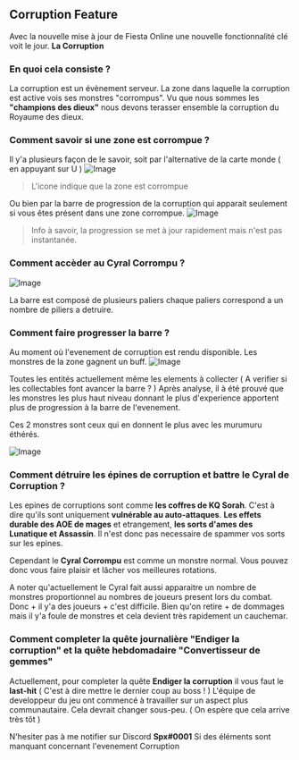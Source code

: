 ## Corruption Feature

Avec la nouvelle mise à jour de Fiesta Online une nouvelle fonctionnalité clé voit le jour.
**La Corruption**

### En quoi cela consiste ?

La corruption est un évènement serveur. La zone dans laquelle la corruption est active vois ses monstres "corrompus".
Vu que nous sommes les **"champions des dieux"** nous devons terasser ensemble la corruption du Royaume des dieux.

### Comment savoir si une zone est corrompue ?

Il y'a plusieurs façon de le savoir, soit par l'alternative de la carte monde ( en appuyant sur U )
![Image](https://i.imgur.com/4zz2714.png)
> L'icone indique que la zone est corrompue 

Ou bien par la barre de progression de la corruption qui apparait seulement si vous êtes présent dans une zone corrompue.
![Image](https://i.imgur.com/1JHGT7Z.png)
> Info à savoir, la progression se met à jour rapidement mais n'est pas instantanée.


### Comment accèder au Cyral Corrompu ?

![Image](https://i.imgur.com/cXeuSdu.png)

La barre est composé de plusieurs paliers chaque paliers correspond a un nombre de piliers a detruire.


### Comment faire progresser la barre ?

Au moment où l'evenement de corruption est rendu disponible. Les monstres de la zone gagnent un buff.
![Image](https://i.imgur.com/jK1XWZd.png)

Toutes les entités actuellement même les elements à collecter ( A verifier si les collectables font avancer la barre ? )
Après analyse, il à été prouvé que les monstres les plus haut niveau donnant le plus d'experience apportent plus de progression à la barre de l'evenement.

Ces 2 monstres sont ceux qui en donnent le plus avec les murumuru éthérés.

![Image](https://i.imgur.com/GxQ5q88.png)


### Comment détruire les épines de corruption et battre le Cyral de Corruption ?

Les epines de corruptions sont comme **les coffres de KQ Sorah**. C'est à dire qu'ils sont uniquement **vulnérable au auto-attaques**. **Les effets durable des AOE de mages** et etrangement, **les sorts d'ames des Lunatique et Assassin**. Il n'est donc pas necessaire de spammer vos sorts sur les epines.

Cependant le **Cyral Corrompu** est comme un monstre normal. Vous pouvez donc vous faire plaisir et lâcher vos meilleures rotations.

A noter qu'actuellement le Cyral fait aussi apparaitre un nombre de monstres proportionnel au nombres de joueurs present lors du combat. Donc + il y'a des joueurs + c'est difficile. Bien qu'on retire + de dommages mais il y'a foule de monstres et cela devient très rapidement un cauchemar.


### Comment completer la quête journalière "Endiger la corruption" et la quête hebdomadaire "Convertisseur de gemmes"

Actuellement, pour completer la quête **Endiger la corruption** il vous faut le **last-hit** ( C'est à dire mettre le dernier coup au boss ! )
L'équipe de developpeur du jeu ont commencé à travailler sur un aspect plus communautaire. Cela devrait changer sous-peu. ( On espère que cela arrive très tôt )


N'hesiter pas à me notifier sur Discord **Spx#0001**
Si des éléments sont manquant concernant l'evenement Corruption

